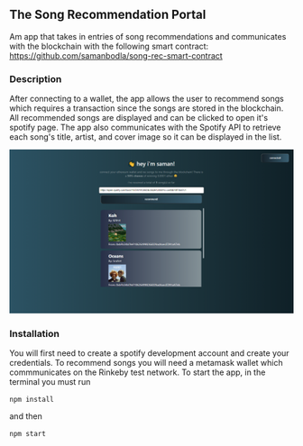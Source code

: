 

## The Song Recommendation Portal
Am app that takes in entries of song recommendations and communicates with the blockchain with the following smart contract:
https://github.com/samanbodla/song-rec-smart-contract

### Description
After connecting to a wallet, the app allows the user to recommend songs which requires a transaction since the songs are stored in the blockchain. All recommended songs are displayed and can be clicked to open it's spotify page. 
The app also communicates with the Spotify API to retrieve each song's title, artist, and cover image so it can be displayed in the list.
<!-- ![screenshot](https://github.com/samanbodla/song-rec-portal/blob/master/src/assets/screenshot.PNG | width=100) -->
<img src="https://github.com/samanbodla/song-rec-portal/blob/master/src/assets/screenshot.PNG" width="1000" />

### Installation
You will first need to create a spotify development account and create your credentials. To recommend songs you will need a metamask wallet which commmunicates on the Rinkeby test network. To start the app, in the terminal you must run
``` 
npm install 
```
and then 
```
npm start
```
